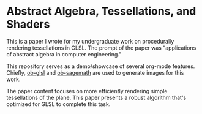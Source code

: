 # Abstract Algebra, Tessellations, and Shaders

This is a paper I wrote for my undergraduate work on procedurally rendering tessellations in GLSL.
The prompt of the paper was "applications of abstract algebra in computer engineering."

This repository serves as a demo/showcase of several org-mode features.
Chiefly, [ob-glsl](https://github.com/finalpatch/ob-glsl) and [ob-sagemath](https://github.com/sagemath/ob-sagemath) are used to generate images for this work.

The paper content focuses on more efficiently rendering simple tessellations of the plane.
This paper presents a robust algorithm that's optimized for GLSL to complete this task.
